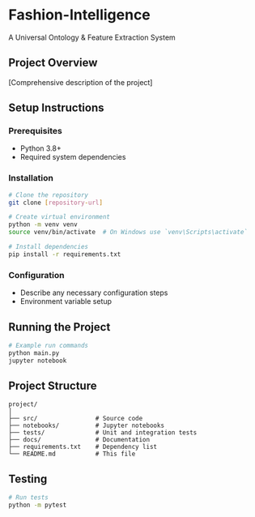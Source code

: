 # Fashion-Intelligence
A Universal Ontology &amp; Feature Extraction System

## Project Overview
[Comprehensive description of the project]

## Setup Instructions

### Prerequisites
- Python 3.8+
- Required system dependencies

### Installation
```bash
# Clone the repository
git clone [repository-url]

# Create virtual environment
python -m venv venv
source venv/bin/activate  # On Windows use `venv\Scripts\activate`

# Install dependencies
pip install -r requirements.txt
```

### Configuration
- Describe any necessary configuration steps
- Environment variable setup

## Running the Project
```bash
# Example run commands
python main.py
jupyter notebook
```

## Project Structure
```
project/
│
├── src/                # Source code
├── notebooks/          # Jupyter notebooks
├── tests/              # Unit and integration tests
├── docs/               # Documentation
├── requirements.txt    # Dependency list
└── README.md           # This file
```

## Testing
```bash
# Run tests
python -m pytest

